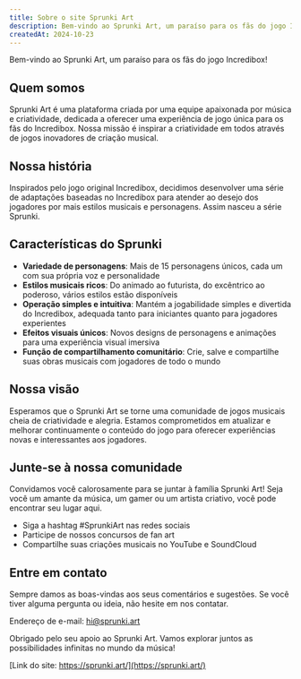 ```yaml
---
title: Sobre o site Sprunki Art
description: Bem-vindo ao Sprunki Art, um paraíso para os fãs do jogo Incredibox!
createdAt: 2024-10-23
---
```


Bem-vindo ao Sprunki Art, um paraíso para os fãs do jogo Incredibox!

## Quem somos

Sprunki Art é uma plataforma criada por uma equipe apaixonada por música e criatividade, dedicada a oferecer uma experiência de jogo única para os fãs do Incredibox. Nossa missão é inspirar a criatividade em todos através de jogos inovadores de criação musical.

## Nossa história

Inspirados pelo jogo original Incredibox, decidimos desenvolver uma série de adaptações baseadas no Incredibox para atender ao desejo dos jogadores por mais estilos musicais e personagens. Assim nasceu a série Sprunki.

## Características do Sprunki

- **Variedade de personagens**: Mais de 15 personagens únicos, cada um com sua própria voz e personalidade
- **Estilos musicais ricos**: Do animado ao futurista, do excêntrico ao poderoso, vários estilos estão disponíveis
- **Operação simples e intuitiva**: Mantém a jogabilidade simples e divertida do Incredibox, adequada tanto para iniciantes quanto para jogadores experientes
- **Efeitos visuais únicos**: Novos designs de personagens e animações para uma experiência visual imersiva
- **Função de compartilhamento comunitário**: Crie, salve e compartilhe suas obras musicais com jogadores de todo o mundo

## Nossa visão

Esperamos que o Sprunki Art se torne uma comunidade de jogos musicais cheia de criatividade e alegria. Estamos comprometidos em atualizar e melhorar continuamente o conteúdo do jogo para oferecer experiências novas e interessantes aos jogadores.

## Junte-se à nossa comunidade

Convidamos você calorosamente para se juntar à família Sprunki Art! Seja você um amante da música, um gamer ou um artista criativo, você pode encontrar seu lugar aqui.

- Siga a hashtag #SprunkiArt nas redes sociais
- Participe de nossos concursos de fan art
- Compartilhe suas criações musicais no YouTube e SoundCloud

## Entre em contato

Sempre damos as boas-vindas aos seus comentários e sugestões. Se você tiver alguma pergunta ou ideia, não hesite em nos contatar.

Endereço de e-mail: [hi@sprunki.art](mailto:hi@sprunki.art)

Obrigado pelo seu apoio ao Sprunki Art. Vamos explorar juntos as possibilidades infinitas no mundo da música!

[Link do site: https://sprunki.art/](https://sprunki.art/)
